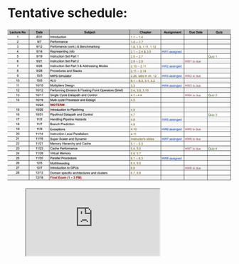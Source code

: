 
# Tentative schedule: 
![ ](https://raw.githubusercontent.com/simsekergun/otherstuff/main/CMSC411TentativeSchecule.png)

<figure class="video_container">
<iframe src="https://docs.google.com/spreadsheets/d/e/2PACX-1vQbjeBFAZa6JYMEHXZJ3MnYOy42dIMT9AfQJlgAZQaXYNzJNYKU5IUuATj-LQ_JRljSXricjA60z2EI/pubhtml?widget=true&amp;headers=false"></iframe></figure>

